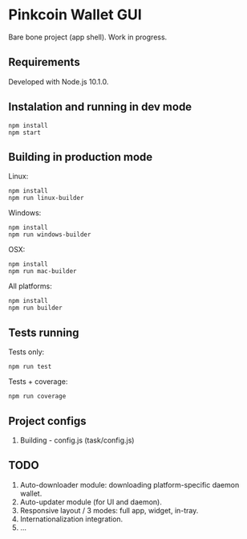# Pinkcoin Wallet GUI

Bare bone project (app shell). Work in progress.

## Requirements

Developed with Node.js 10.1.0.

## Instalation and running in dev mode

```
npm install
npm start
```

## Building in production mode

Linux:

```
npm install
npm run linux-builder
```

Windows:

```
npm install
npm run windows-builder
```

OSX:

```
npm install
npm run mac-builder
```

All platforms:

```
npm install
npm run builder
```

## Tests running

Tests only:
```
npm run test
```

Tests + coverage:
```
npm run coverage
```

## Project configs

1. Building - config.js (task/config.js)

## TODO

1. Auto-downloader module: downloading platform-specific daemon wallet.
2. Auto-updater module (for UI and daemon).
3. Responsive layout / 3 modes: full app, widget, in-tray.
4. Internationalization integration.
5. ...